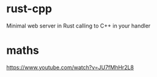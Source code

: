 # rust-cpp
Minimal web server in Rust calling to C++ in your handler

# maths

https://www.youtube.com/watch?v=JU7fMhHr2L8

